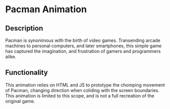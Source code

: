 # Pacman Animation

## Description

Pacman is synonimous with the birth of video games. Transending arcade machines to personal computers, and later smartphones, this simple game has captured the imagination, and frustration of gamers and programmers alike. 

## Functionality

This animation relies on HTML and JS to prototype the chomping movement of Pacman, changing direction when coliding with the screen boundaries. This animation is limited to this scope, and is not a full recreation of the original game. 
